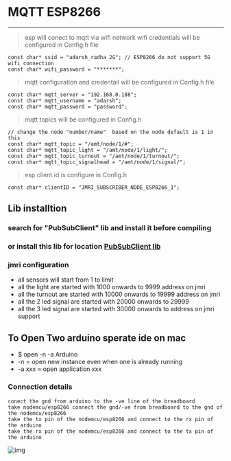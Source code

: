 # MQTT ESP8266 

---

> esp will conect to mqtt via wifi network 
> wifi credentials will be configured in Config.h file 
```
const char* ssid = "adarsh_radha_2G"; // ESP8266 do not support 5G wifi connection
const char* wifi_password = "*******";
```
> mqtt configuration and credentail will be configured in Config.h file 
```
const char* mqtt_server = "192.168.0.188"; 
const char* mqtt_username = "adarsh";
const char* mqtt_password = "password";
```
> mqtt topics will be configured in Config.h 
```
// change the node "number/name"  based on the node default is 1 in this 
const char* mqtt_topic = "/amt/node/1/#";
const char* mqtt_topic_light = "/amt/node/1/light/";
const char* mqtt_topic_turnout = "/amt/node/1/turnout/";
const char* mqtt_topic_signalhead = "/amt/node/1/signal/";
```

> esp client id is configure in Config.h 
```
const char* clientID = "JMRI_SUBSCRIBER_NODE_ESP8266_1";

```

## Lib installtion 

### search for "PubSubClient" lib and install it before compiling 
### or install this lib for location [PubSubClient lib ](https://github.com/adarshkumarsingh83/jmri-cmri/raw/main/DOCUMENTS/JMRI-MOSQUITTO-MQTT/lib/pubsubclient.zip)

### jmri configuration 
* all sensors will start from 1 to limit 
* all the light are started with 1000 onwards to 9999 address on jmri
* all the turnout are started with 10000 onwards to 19999 address on jmri
* all the 2 led signal are started with 20000 onwards to 29999 
* all the 3 led signal are started with 30000 onwards to address on jmri support

## To Open Two arduino sperate ide on mac 
* $ open -n -a Arduino
* -n = open new instance even when one is already running
* -a xxx = open application xxx


### Connection details 

```
conect the gnd from arduino to the -ve line of the breadboard 
take nodemcu/esp8266 connect the gnd/-ve from breadboard to the gnd of the nodemcu/esp8266
take the tx pin of the nodemcu/esp8266 and connect to the rx pin of the arduino 
take the rx pin of the nodemcu/esp8266 and connect to the tx pin of the arduino 

```


![img](/DOCUMENTS/JMRI-MOSQUITTO-MQTT/jmri-mqtt-spring-transformer-esp8266-arduinouno/image/con.JPG)
